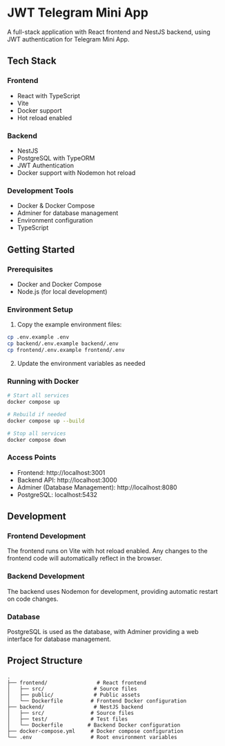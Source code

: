# JWT Telegram Mini App

A full-stack application with React frontend and NestJS backend, using JWT authentication for Telegram Mini App.

## Tech Stack

### Frontend
- React with TypeScript
- Vite
- Docker support
- Hot reload enabled

### Backend
- NestJS
- PostgreSQL with TypeORM
- JWT Authentication
- Docker support with Nodemon hot reload

### Development Tools
- Docker & Docker Compose
- Adminer for database management
- Environment configuration
- TypeScript

## Getting Started

### Prerequisites
- Docker and Docker Compose
- Node.js (for local development)

### Environment Setup
1. Copy the example environment files:
```bash
cp .env.example .env
cp backend/.env.example backend/.env
cp frontend/.env.example frontend/.env
```

2. Update the environment variables as needed

### Running with Docker
```bash
# Start all services
docker compose up

# Rebuild if needed
docker compose up --build

# Stop all services
docker compose down
```

### Access Points
- Frontend: http://localhost:3001
- Backend API: http://localhost:3000
- Adminer (Database Management): http://localhost:8080
- PostgreSQL: localhost:5432

## Development

### Frontend Development
The frontend runs on Vite with hot reload enabled. Any changes to the frontend code will automatically reflect in the browser.

### Backend Development
The backend uses Nodemon for development, providing automatic restart on code changes.

### Database
PostgreSQL is used as the database, with Adminer providing a web interface for database management.

## Project Structure
```
.
├── frontend/                # React frontend
│   ├── src/                # Source files
│   ├── public/             # Public assets
│   └── Dockerfile         # Frontend Docker configuration
├── backend/                # NestJS backend
│   ├── src/               # Source files
│   ├── test/              # Test files
│   └── Dockerfile        # Backend Docker configuration
├── docker-compose.yml     # Docker compose configuration
└── .env                   # Root environment variables
``` 